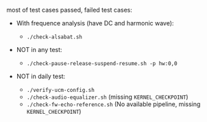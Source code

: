 most of test cases passed, failed test cases:

* With frequence analysis (have DC and harmonic wave):
  * `./check-alsabat.sh` 

* NOT in any test:
  * `./check-pause-release-suspend-resume.sh -p hw:0,0`
* NOT in daily test:
  * `./verify-ucm-config.sh`
  * `./check-audio-equalizer.sh` (missing `KERNEL_CHECKPOINT`)
  * `./check-fw-echo-reference.sh` (No available pipeline, missing `KERNEL_CHECKPOINT`)
